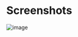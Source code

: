 # Screenshots

![image](https://raw.githubusercontent.com/wiki/vengi-voxel/vengi/images/voxedit-02_2023.png)
